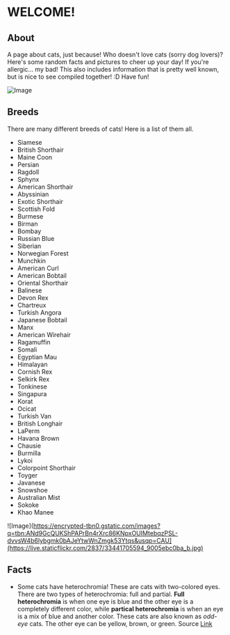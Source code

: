 # WELCOME!

## About
A page about cats, just because! Who doesn't love cats (sorry dog lovers)? Here's some random facts and pictures to cheer up your day! If you're allergic... my bad! This also includes information that is pretty well known, but is nice to see compiled together! :D
Have fun!

![Image](https://upload.wikimedia.org/wikipedia/commons/b/b8/Cute_cat_%281698598876%29.jpg)

## Breeds
There are many different breeds of cats! Here is a list of them all.
- Siamese
- British Shorthair
- Maine Coon
- Persian
- Ragdoll
- Sphynx
- American Shorthair
- Abyssinian
- Exotic Shorthair
- Scottish Fold
- Burmese
- Birman
- Bombay
- Russian Blue
- Siberian
- Norwegian Forest
- Munchkin
- American Curl
- American Bobtail
- Oriental Shorthair
- Balinese
- Devon Rex
- Chartreux
- Turkish Angora
- Japanese Bobtail
- Manx
- American Wirehair
- Ragamuffin
- Somali
- Egyptian Mau
- Himalayan
- Cornish Rex
- Selkirk Rex
- Tonkinese
- Singapura
- Korat
- Ocicat
- Turkish Van
- British Longhair
- LaPerm
- Havana Brown
- Chausie
- Burmilla
- Lykoi
- Colorpoint Shorthair
- Toyger
- Javanese
- Snowshoe
- Australian Mist
- Sokoke
- Khao Manee

![Image](https://encrypted-tbn0.gstatic.com/images?q=tbn:ANd9GcQUKShPAPrBn4rXrc86KNpxOUIMtebqzPSL-dvvsW4b6lybgmk0bAJeYtwWnZmgk53Ytqs&usqp=CAU](https://live.staticflickr.com/2837/33441705594_9005ebc0ba_b.jpg)

## Facts
- Some cats have heterochromia! These are cats with two-colored eyes. There are two types of heterochromia: full and partial. **Full heterochromia** is when one eye is blue and the other eye is a completely different color, while **partical heterochromia** is when an eye is a mix of blue and another color. These cats are also known as _odd-eye_ cats. The other eye can be yellow, brown, or green.
Source [Link](https://en.wikipedia.org/wiki/Odd-eyed_cat)
